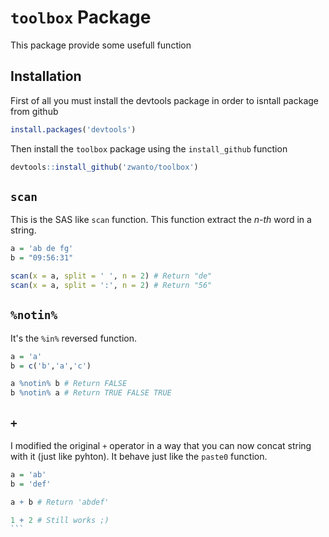# `toolbox` Package

This package provide some usefull function

## Installation

First of all you must install the devtools package in order to isntall package from github

```r
install.packages('devtools')
```

Then install the `toolbox` package using the `install_github` function

```r
devtools::install_github('zwanto/toolbox')
```

## `scan`

This is the SAS like `scan` function. This function extract the *n-th* word in a string.

```r
a = 'ab de fg'
b = "09:56:31"

scan(x = a, split = ' ', n = 2) # Return "de"
scan(x = a, split = ':', n = 2) # Return "56"
```

## `%notin%`

It's the `%in%` reversed function.


```r
a = 'a'
b = c('b','a','c')

a %notin% b # Return FALSE
b %notin% a # Return TRUE FALSE TRUE
```

## `+`

I modified the original `+` operator in a way that you can now concat string with it (just like pyhton). It behave just like the `paste0` function.

````r
a = 'ab'
b = 'def'

a + b # Return 'abdef'

1 + 2 # Still works ;)
```